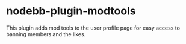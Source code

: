 nodebb-plugin-modtools
======================

This plugin adds mod tools to the user profile page for easy access to banning members and the likes.
